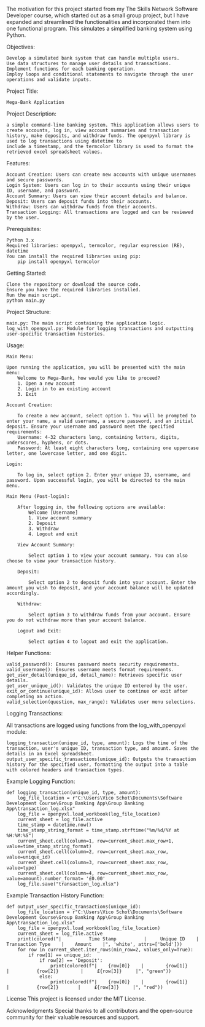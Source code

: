 The motivation for this project started from my The Skills Network Software Developer course, which started out as a small group project, but I have expanded and streamlined the functionalities and incorporated them into one functional program.
This simulates a simplified banking system using Python.

Objectives:

    Develop a simulated bank system that can handle multiple users.
    Use data structures to manage user details and transactions.
    Implement functions for each banking operation.
    Employ loops and conditional statements to navigate through the user operations and validate inputs.


Project Title:

    Mega-Bank Application
    
Project Description: 

    a simple command-line banking system. This application allows users to create accounts, log in, view account summaries and transaction history, make deposits, and withdraw funds. The openpyxl library is used to log transactions using datetime to 
    include a timestamp, and the termcolor library is used to format the retrieved excel spreadsheet values. 

Features:

    Account Creation: Users can create new accounts with unique usernames and secure passwords.
    Login System: Users can log in to their accounts using their unique ID, username, and password.
    Account Summary: Users can view their account details and balance.
    Deposit: Users can deposit funds into their accounts.
    Withdraw: Users can withdraw funds from their accounts.
    Transaction Logging: All transactions are logged and can be reviewed by the user.

Prerequisites:

    Python 3.x
    Required libraries: openpyxl, termcolor, regular expression (RE), datetime
    You can install the required libraries using pip:
        pip install openpyxl termcolor

Getting Started:

    Clone the repository or download the source code.
    Ensure you have the required libraries installed.
    Run the main script.
    python main.py

Project Structure:

    main.py: The main script containing the application logic.
    log_with_openpyxl.py: Module for logging transactions and outputting user-specific transaction histories.

Usage:

    Main Menu:
    
    Upon running the application, you will be presented with the main menu:
        Welcome to Mega-Bank, how would you like to proceed?
        1. Open a new account
        2. Login in to an existing account
        3. Exit
        
    Account Creation:
    
        To create a new account, select option 1. You will be prompted to enter your name, a valid username, a secure password, and an initial deposit. Ensure your username and password meet the specified requirements:
        Username: 4-32 characters long, containing letters, digits, underscores, hyphens, or dots.
        Password: At least eight characters long, containing one uppercase letter, one lowercase letter, and one digit.
        
    Login:
    
        To log in, select option 2. Enter your unique ID, username, and password. Upon successful login, you will be directed to the main menu.
        
    Main Menu (Post-login):
    
        After logging in, the following options are available:
            Welcome [Username]
            1. View account summary
            2. Deposit
            3. Withdraw
            4. Logout and exit
            
        View Account Summary:
        
            Select option 1 to view your account summary. You can also choose to view your transaction history.
            
        Deposit:
        
            Select option 2 to deposit funds into your account. Enter the amount you wish to deposit, and your account balance will be updated accordingly.
            
        Withdraw:
        
            Select option 3 to withdraw funds from your account. Ensure you do not withdraw more than your account balance.
            
        Logout and Exit:
        
            Select option 4 to logout and exit the application.

Helper Functions:

    valid_password(): Ensures password meets security requirements.
    valid_username(): Ensures username meets format requirements.
    get_user_detail(unique_id, detail_name): Retrieves specific user details.
    get_user_unique_id(): Validates the unique ID entered by the user.
    exit_or_continue(unique_id): Allows user to continue or exit after completing an action.
    valid_selection(question, max_range): Validates user menu selections.

Logging Transactions:

All transactions are logged using functions from the log_with_openpyxl module:
    
    logging_transaction(unique_id, type, amount): Logs the time of the transaction, user's unique ID, transaction type, and amount. Saves the details in an Excel spreadsheet.
    output_user_specific_transactions(unique_id): Outputs the transaction history for the specified user, formatting the output into a table with colored headers and transaction types.
        
Example Logging Function:
    
    def logging_transaction(unique_id, type, amount):
        log_file_location = r"C:\Users\Vico Schot\Documents\Software Development Course\Group Banking App\Group Banking App\transaction_log.xlsx"
        log_file = openpyxl.load_workbook(log_file_location)
        current_sheet = log_file.active
        time_stamp = datetime.now()
        time_stamp_string_format = time_stamp.strftime("%m/%d/%Y at %H:%M:%S")
        current_sheet.cell(column=1, row=current_sheet.max_row+1, value=time_stamp_string_format)
        current_sheet.cell(column=2, row=current_sheet.max_row, value=unique_id)
        current_sheet.cell(column=3, row=current_sheet.max_row, value=type)
        current_sheet.cell(column=4, row=current_sheet.max_row, value=amount).number_format= '£0.00'
        log_file.save("transaction_log.xlsx")
            
Example Transaction History Function:

    def output_user_specific_transactions(unique_id):
        log_file_location = r"C:\Users\Vico Schot\Documents\Software Development Course\Group Banking App\Group Banking App\transaction_log.xlsx"
        log_file = openpyxl.load_workbook(log_file_location)
        current_sheet = log_file.active
        print(colored("|          Time Stamp          |     Unique ID    |     Transaction Type    |    Amount    |", 'white', attrs=['bold']))
        for row in current_sheet.iter_rows(min_row=2, values_only=True):
            if row[1] == unique_id:
                if row[2] == 'Deposit':
                    print(colored(f"|    {row[0]}    |        {row[1]}      |          {row[2]}        |     £{row[3]}     |", "green"))
                else:
                    print(colored(f"|    {row[0]}    |        {row[1]}      |          {row[2]}       |     £{row[3]}     |", "red"))


License
This project is licensed under the MIT License.

Acknowledgments
Special thanks to all contributors and the open-source community for their valuable resources and support.

